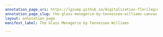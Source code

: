 ```yaml
---
annotation_page_uri: https://lgsump.github.io/digitalization-florilegium/annotations/the-glass-menagerie-by-tennessee-williams-canvas-1-1289-378747.json
annotation_page_slug: the-glass-menagerie-by-tennessee-williams-canvas-1-1289-378747
layout: annotation_page
manifest_label: The Glass Menagerie by Tennessee Williams

---
```

